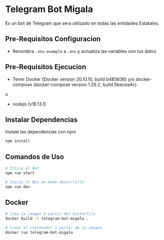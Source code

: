 # Telegram Bot Migala

Es un bot de Telegram que sera utilizado en todas las entidades Estatales.

## Pre-Requisitos Configuracion

- Renombra `.env.example` a `.env` y actualiza las variables con tus datos

## Pre-Requisitos Ejecucion

- Tener Docker (Docker version 20.10.10, build b485636) y/o docker-compose (docker-compose version 1.29.2, build 5becea4c)

o

- nodejs (v16.13.1)

## Instalar Dependencias
Instale las dependencias con npm
```bash
npm install 
```

## Comandos de Uso

```bash
# Inicia el Bot
npm run start 

# Inicia el Bot en modo desarrrollo
npm run dev
```

## Docker

```bash
# Crea la imagen a partir del Dockerfile
docker build -t telegram-bot-migala .

# Crear el contenedor a partir de la imagen
docker run telegram-bot-migala
```
